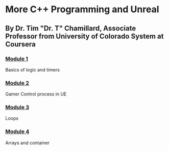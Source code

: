 # More C++ Programming and Unreal

## By Dr. Tim "Dr. T" Chamillard, Associate Professor from  University of Colorado System at Coursera

### [Module 1](/Course_2_More_CPP_Programming_and_Unreal/Module_1/Module_1.md)
Basics of logic and timers

### [Module 2](/Course_2_More_CPP_Programming_and_Unreal/Module_2/Module_2.md)
Gamer Control process in UE

### [Module 3](/Course_2_More_CPP_Programming_and_Unreal/Module_3/Module_3.md)
Loops

### [Module 4](/Course_2_More_CPP_Programming_and_Unreal/Module_4/Module_4.md)
Arrays and container